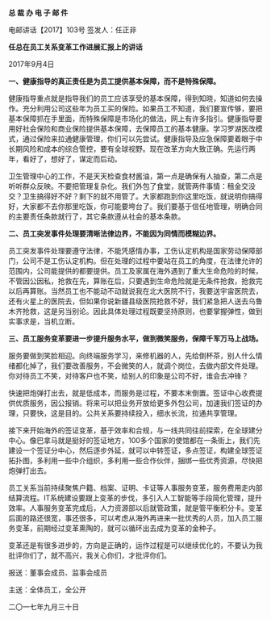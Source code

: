 **总 裁 办 电 子 邮 件**

 

电邮讲话【2017】103号                    签发人：任正非

**任总在员工关系变革工作进展汇报上的讲话**

2017年9月4日

**一、健康指导的真正责任是为员工提供基本保障，而不是特殊保障。**

​    健康指导重点就是指导我们的员工应该享受的基本保障，得到知晓，知道如何去操作。充分利用公司这些年为员工买的保险。如果员工不知道，我们要宣传够，要把基本保障抓在手里面，而特殊保障是市场化的做法，网上有许多指引。健康指导要用好社会保险和商业保险提供基本保障，去保障员工的基本健康。学习罗湖医改模式，通过保险来拉通健康管理，你们可以先尝试。健康指导及应急保障要着眼于中长期风险和成本的综合管控，要有全球视野。现在改革方向大致正确。先运行两年，看好了，想好了，谋定而后动。

卫生管理中心的工作，不是天天检查食材酱油，第一点是确保有人抽查，第二点是听听群众反映。不要把管理复杂化。我们外包了食堂，就管两件事情：租金交没交？卫生搞得好不好？剩下的就不用管了。大家都跑到你这里吃饭，就说明你搞得好，大家都不去你那里吃饭，你可能要垮台了。我们要基于信任地管理，明确合同的主要责任条款就行了，其它条款遵从社会的基本条款。



**二、员工突发事件处理要清晰法律边界，不能因为同情而模糊边界。**

员工突发事件处理要遵守法律，不能凭感情办事，工伤认定机构是国家劳动保障部门，公司不是工伤认定机构。但在处理的过程中要站在员工的角度，在法律允许的范围内，公司能提供的都要提供。员工及家属在海外遇到了重大生命危险的时候，不管因公因私，抢救在先，算账在后，只要遇到生命危险就是无条件抢救，抢救完以后再算账。当然员工也不能动不动就说我在北大医院不行，我要送宇宙医院去，还有火星上的医院去，但如果你说新疆县级医院抢救不好，我们紧急把人送去乌鲁木齐抢救，这是另当别论。因此具体处理过程既要坚持原则，也要掌握弹性，做到实事求是，当机立断。



 

**三、员工服务变革要进一步提升服务水平，做到微笑服务，保障千军万马上战场。**

服务要做到笑脸相迎。向终端服务学习，来修机器的人，先给倒杯茶，别人什么情绪都化掉了，我们要改善服务，不会微笑的人，就调个岗位，去做内部文件处理。你对待员工不笑，对待客户也不笑，给别人的印象是公司不好，谁会去冲锋？

快速把炮弹打出去，就是低成本，而服务是过程，不要本末倒置。签证中心收费提供优质服务，因公报销。将来可以把业务开放给更多外包公司，加速我们签证的办理，只要快，这是目的。公共关系要持续投入，细水长流，拉通共享管理。

接下来开始海外的签证变革，基于效率和合规，与一线共同往前探索，在全球建分中心。像巴拿马就是挺好的签证地方，100多个国家的使馆都在一条街上，我们先建设一个签证分中心，然后逐步外延，就可以中转签证，多点签证，构建全球签证拓扑图，多利用一些中介组织，多利用一些合作伙伴，捆绑一些优秀资源，尽快把炮弹打出去。

员工关系当前持续聚焦户籍、档案、证明、卡证等人事服务变革，服务费用走内部结算流程。IT系统建设要跟上变革的步伐，多引入人工智能等手段简化管理，提升效率。人事服务变革完成后，人力资源部以后就管政策，就是管平衡积分卡。变革后面的路还很宽，事还很多，可以考虑从海外再进来一批优秀的人员，加入员工服务变革，前期经过变革熏陶的，就可以循环出去成为变革的金种子。

变革还是有很多进步的，方向是正确的，运作过程是可以继续优化的，不要认为我批评你们了，就不高兴，我关心你们，才批评你们。

 



报送：董事会成员、监事会成员

主送：全体员工，全公开

二〇一七年九月三十日